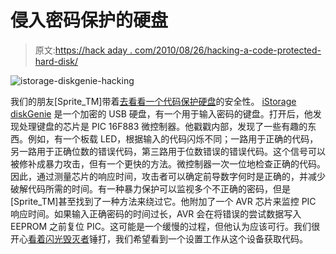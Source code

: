 # 侵入密码保护的硬盘

> 原文:[https://hack aday . com/2010/08/26/hacking-a-code-protected-hard-disk/](https://hackaday.com/2010/08/26/hacking-a-code-protected-hard-disk/)

![](../Images/03279768246ebbf793a210e4771bde7b.png "istorage-diskgenie-hacking")

我们的朋友[Sprite_TM]带着[去看看一个代码保护硬盘](http://spritesmods.com/?art=diskgenie)的安全性。 [iStorage diskGenie](http://www.istorage-uk.com/diskgenie_over.php) 是一个加密的 USB 硬盘，有一个用于输入密码的键盘。打开后，他发现处理键盘的芯片是 PIC 16F883 微控制器。他戳戳内部，发现了一些有趣的东西。例如，有一个板载 LED，根据输入的代码闪烁不同；一路用于正确的代码，另一路用于正确位数的错误代码，第三路用于位数错误的错误代码。这个信号可以被修补成暴力攻击，但有一个更快的方法。微控制器一次一位地检查正确的代码。因此，通过测量芯片的响应时间，攻击者可以确定前导数字何时是正确的，并减少破解代码所需的时间。有一种暴力保护可以监视多个不正确的密码，但是[Sprite_TM]甚至找到了一种方法来绕过它。他附加了一个 AVR 芯片来监控 PIC 响应时间。如果输入正确密码的时间过长，AVR 会在将错误的尝试数据写入 EEPROM 之前复位 PIC。这可能是一个缓慢的过程，但他认为应该可行。我们很开心[看着闪光毁灭者](http://hackaday.com/2010/06/14/update-flash_destroyer-final-destroys-eeprom/)锤打，我们希望看到一个设置工作从这个设备获取代码。